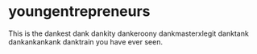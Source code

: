 # youngentrepreneurs

This is the dankest dank dankity dankeroony dankmasterxlegit danktank dankankankank danktrain you have ever seen.
